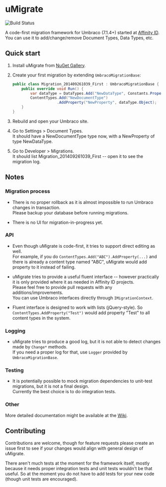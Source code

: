 # uMigrate

![Build Status](https://ci.appveyor.com/api/projects/status/github/affinityid/umigrate?svg=true&branch=MASTER&passingText=MASTER%20BUILD%20OK&failingText=MASTER%20BUILD%20FAILED&pendingText=MASTER%20BUILD%20QUEUED)

A code-first migration framework for Umbraco (7.1.4+) started at [Affinity ID](http://www.affinityid.co.nz).  
You can use it to add/change/remove Document Types, Data Types, etc.

## Quick start

1. Install uMigrate from [NuGet Gallery](http://nuget.org/packages/uMigrate).
2. Create your first migration by extending `UmbracoMigrationBase`:

    ```csharp
    public class Migration_201409261039_First : UmbracoMigrationBase {
        public override void Run() {
            var dataType = DataTypes.Add("NewDataType", Constants.PropertyEditors.Textbox, null);
            ContentTypes.Add("NewDocumentType")
                        .AddProperty("NewProperty", dataType.Object);
        }
    }
    ```
3. Rebuild and open your Umbraco site.

4. Go to Settings > Document Types.  
It should have a NewDocumentType type now, with a NewProperty of type NewDataType.

5. Go to Developer > Migrations.  
It should list Migration_201409261039_First -- open it to see the migration log.

## Notes

### Migration process

* There is no proper rollback as it is almost impossible to run Umbraco changes in transaction.  
Please backup your database before running migrations.

* There is no UI for migration-in-progress yet.

### API

* Even though uMigrate is code-first, it tries to support direct editing as well.  
For example, if you do `ContentTypes.Add("ABC").AddProperty(...)` and there is already a content type named "ABC", uMigrate would add property to it instead of failing.

* uMigrate tries to provide a useful fluent interface -- however practically it is only provided where it as needed in Affinity ID projects.  
Please feel free to provide pull requests with any additions/improvements.  
You can use Umbraco interfaces directly through `IMigrationContext`.

* Fluent interface is designed to work with lists (jQuery-style).
So `ContentTypes.AddProperty("Test")` would add property "Test" to all content types in the system.

### Logging

* uMigrate tries to produce a good log, but it is not able to detect changes made by `Change*` methods.  
If you need a proper log for that, use `Logger` provided by `UmbracoMigrationBase`.

### Testing

* It is potentially possible to mock migration dependencies to unit-test migrations, but it is not a final design.  
Currently the best choice is to do integration tests.

### Other

More detailed documentation might be available at the [Wiki](../../wiki).

## Contributing

Contributions are welcome, though for feature requests please create an issue first
to see if your changes would align with general design of uMigrate.

There aren't much tests at the moment for the framework itself, mostly because it needs
proper integration tests and unit tests wouldn't be that useful. So at the moment you do 
not have to add tests for your new code (though unit tests are encouraged).
